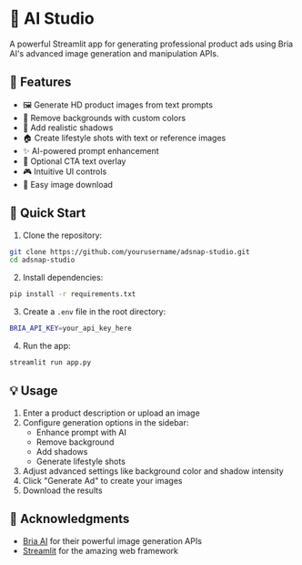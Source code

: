 # 🎨 AI Studio

A powerful Streamlit app for generating professional product ads using Bria AI's advanced image generation and manipulation APIs.

## 🌟 Features

- 🖼️ Generate HD product images from text prompts
- 🎯 Remove backgrounds with custom colors
- 🌅 Add realistic shadows
- 🏠 Create lifestyle shots with text or reference images
- ✨ AI-powered prompt enhancement
- 📝 Optional CTA text overlay
- 🎮 Intuitive UI controls
- 💾 Easy image download

## 🚀 Quick Start

1. Clone the repository:
```bash
git clone https://github.com/yourusername/adsnap-studio.git
cd adsnap-studio
```

2. Install dependencies:
```bash
pip install -r requirements.txt
```

3. Create a `.env` file in the root directory:
```bash
BRIA_API_KEY=your_api_key_here
```

4. Run the app:
```bash
streamlit run app.py
```

## 💡 Usage

1. Enter a product description or upload an image
2. Configure generation options in the sidebar:
   - Enhance prompt with AI
   - Remove background
   - Add shadows
   - Generate lifestyle shots
3. Adjust advanced settings like background color and shadow intensity
4. Click "Generate Ad" to create your images
5. Download the results



## 🙏 Acknowledgments

- [Bria AI](https://bria.ai) for their powerful image generation APIs
- [Streamlit](https://streamlit.io) for the amazing web framework 
